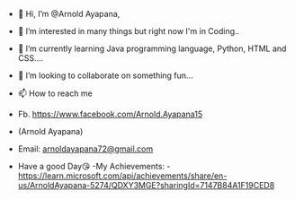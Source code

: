 - 👋 Hi, I’m @Arnold Ayapana, 
- 👀 I’m interested in many things but right now I'm in Coding..
- 🌱 I’m currently learning Java programming language, Python, HTML and CSS....
- 💞️ I’m looking to collaborate on something fun...
- 📫 How to reach me 
- Fb. https://www.facebook.com/Arnold.Ayapana15
- (Arnold Ayapana)
- Email: arnoldayapana72@gmail.com

- Have a good Day😘
-My Achievements:
  -https://learn.microsoft.com/api/achievements/share/en-us/ArnoldAyapana-5274/QDXY3MGE?sharingId=7147B84A1F19CED8
<!---
Arnoldayapana/Arnoldayapana is a ✨ special ✨ repository because its `README.md` (this file) appears on your GitHub profile.
You can click the Preview link to take a look at your changes.
--->

